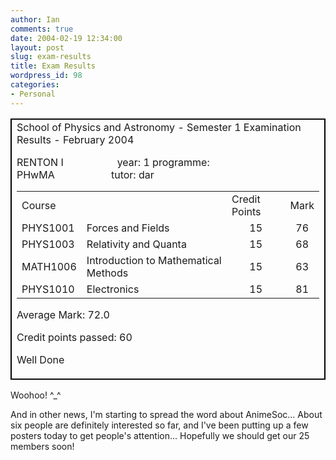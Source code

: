 ```yaml
---
author: Ian
comments: true
date: 2004-02-19 12:34:00
layout: post
slug: exam-results
title: Exam Results
wordpress_id: 98
categories:
- Personal
---
```


<table border=1 bordercolor=#000000 cellpadding=10><tr><td>School of Physics and Astronomy - Semester 1 Examination Results - February 2004  

RENTON I&nbsp;&nbsp;&nbsp;&nbsp;&nbsp;&nbsp;&nbsp;&nbsp;&nbsp;&nbsp;&nbsp;&nbsp;&nbsp;&nbsp;&nbsp;&nbsp;&nbsp;&nbsp;&nbsp;&nbsp;year: 1 programme: PHwMA&nbsp;&nbsp;&nbsp;&nbsp;&nbsp;&nbsp;&nbsp;&nbsp;&nbsp;&nbsp;&nbsp;&nbsp;&nbsp;&nbsp;&nbsp;&nbsp;&nbsp;&nbsp;&nbsp;&nbsp;&nbsp;tutor: dar  

<table border=0 cellpadding=3><tr><td>Course</td><td>&nbsp;</td><td>Credit Points</td><td>Mark</td></tr><tr><td>PHYS1001</td><td>Forces and Fields</td><td align=center>15</td><td align=center>76</td></tr><tr><td>PHYS1003</td><td>Relativity and Quanta</td><td align=center>15</td><td align=center>68</td></tr><tr><td>MATH1006</td><td>Introduction to Mathematical Methods</td><td align=center>15</td><td align=center>63</td></tr><tr><td>PHYS1010</td><td>Electronics</td><td align=center>15</td><td align=center>81</td></tr></table>  

Average Mark: 72.0  

Credit points passed: 60  

Well Done</td></tr></table>  

Woohoo! ^_^  

And in other news, I'm starting to spread the word about AnimeSoc...  About six people are definitely interested so far, and I've been putting up a few posters today to get people's attention...  Hopefully we should get our 25 members soon!
